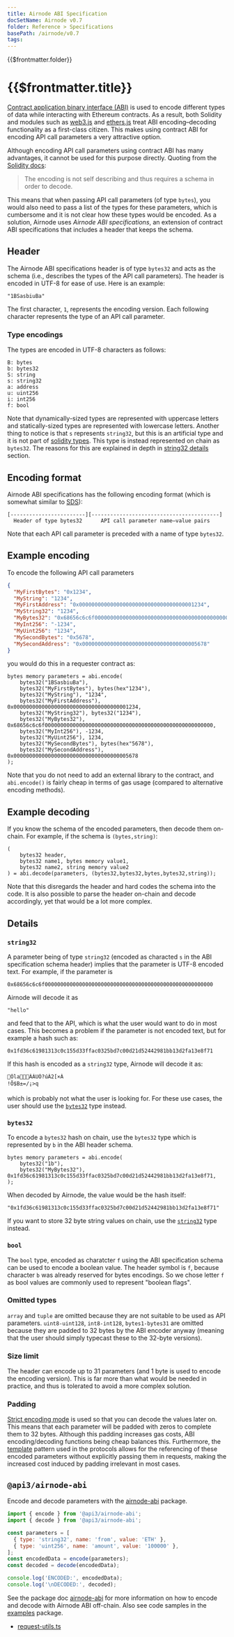 ```yaml
---
title: Airnode ABI Specification
docSetName: Airnode v0.7
folder: Reference > Specifications
basePath: /airnode/v0.7
tags:
---
```


<TitleSpan>{{$frontmatter.folder}}</TitleSpan>

# {{$frontmatter.title}}

<VersionWarning/>

<TocHeader /> <TOC class="table-of-contents" :include-level="[2,4]" />

[Contract application binary interface (ABI)](https://docs.soliditylang.org/en/v0.6.12/abi-spec.html)
is used to encode different types of data while interacting with Ethereum
contracts. As a result, both Solidity and modules such as
[web3.js](https://web3js.readthedocs.io/) and
[ethers.js](https://docs.ethers.io/) treat ABI encoding–decoding functionality
as a first-class citizen. This makes using contract ABI for encoding API call
parameters a very attractive option.

Although encoding API call parameters using contract ABI has many advantages, it
cannot be used for this purpose directly. Quoting from the
[Solidity docs](https://docs.soliditylang.org/en/v0.6.12/abi-spec.html):

> The encoding is not self describing and thus requires a schema in order to
> decode.

This means that when passing API call parameters (of type `bytes`), you would
also need to pass a list of the types for these parameters, which is cumbersome
and it is not clear how these types would be encoded. As a solution, Airnode
uses _Airnode ABI specifications_, an extension of contract ABI specifications
that includes a header that keeps the schema.

## Header

The Airnode ABI specifications header is of type `bytes32` and acts as the
schema (i.e., describes the types of the API call parameters). The header is
encoded in UTF-8 for ease of use. Here is an example:

```
"1BSasbiuBa"
```

The first character, `1`, represents the encoding version. Each following
character represents the type of an API call parameter.

### Type encodings

The types are encoded in UTF-8 characters as follows:

```
B: bytes
b: bytes32
S: string
s: string32
a: address
u: uint256
i: int256
f: bool
```

Note that dynamically-sized types are represented with uppercase letters and
statically-sized types are represented with lowercase letters. Another thing to
notice is that `s` represents `string32`, but this is an artificial type and it
is not part of
[solidity types](https://docs.soliditylang.org/en/latest/types.html). This type
is instead represented on chain as `bytes32`. The reasons for this are explained
in depth in [string32 details](airnode-abi-specifications.md#string32) section.

## Encoding format

Airnode ABI specifications has the following encoding format (which is somewhat
similar to [SDS](https://github.com/antirez/sds)):

```
[------------------------][-----------------------------------------]
  Header of type bytes32      API call parameter name–value pairs
```

Note that each API call parameter is preceded with a name of type `bytes32`.

## Example encoding

To encode the following API call parameters

```json
{
  "MyFirstBytes": "0x1234",
  "MyString": "1234",
  "MyFirstAddress": "0x0000000000000000000000000000000000001234",
  "MyString32": "1234",
  "MyBytes32": "0x68656c6c6f000000000000000000000000000000000000000000000000000000",
  "MyInt256": "-1234",
  "MyUint256": "1234",
  "MySecondBytes": "0x5678",
  "MySecondAddress": "0x0000000000000000000000000000000000005678"
}
```

you would do this in a requester contract as:

```solidity
bytes memory parameters = abi.encode(
    bytes32("1BSasbiuBa"),
    bytes32("MyFirstBytes"), bytes(hex"1234"),
    bytes32("MyString"), "1234",
    bytes32("MyFirstAddress"), 0x0000000000000000000000000000000000001234,
    bytes32("MyString32"), bytes32("1234"),
    bytes32("MyBytes32"), 0x68656c6c6f000000000000000000000000000000000000000000000000000000,
    bytes32("MyInt256"), -1234,
    bytes32("MyUint256"), 1234,
    bytes32("MySecondBytes"), bytes(hex"5678"),
    bytes32("MySecondAddress"), 0x0000000000000000000000000000000000005678
);
```

Note that you do not need to add an external library to the contract, and
`abi.encode()` is fairly cheap in terms of gas usage (compared to alternative
encoding methods).

## Example decoding

If you know the schema of the encoded parameters, then decode them on-chain. For
example, if the schema is `(bytes,string)`:

```solidity
(
    bytes32 header,
    bytes32 name1, bytes memory value1,
    bytes32 name2, string memory value2
) = abi.decode(parameters, (bytes32,bytes32,bytes,bytes32,string));
```

Note that this disregards the header and hard codes the schema into the code. It
is also possible to parse the header on-chain and decode accordingly, yet that
would be a lot more complex.

## Details

### `string32`

A parameter being of type `string32` (encoded as characted `s` in the ABI
specification schema header) implies that the parameter is UTF-8 encoded text.
For example, if the parameter is

```
0x68656c6c6f000000000000000000000000000000000000000000000000000000
```

Airnode will decode it as

```
"hello"
```

and feed that to the API, which is what the user would want to do in most cases.
This becomes a problem if the parameter is not encoded text, but for example a
hash such as:

```
0x1fd36c61981313c0c155d33ffac0325bd7c00d21d52442981bb13d2fa13e8f71
```

If this hash is encoded as a `string32` type, Airnode will decode it as:

```
ÓlaÀÁUÓ?úÀ2[×À
!Õ$B±=/¡>q
```

which is probably not what the user is looking for. For these use cases, the
user should use the [`bytes32`](airnode-abi-specifications.md#bytes32) type
instead.

### `bytes32`

To encode a `bytes32` hash on chain, use the `bytes32` type which is represented
by `b` in the ABI header schema.

```solidity
bytes memory parameters = abi.encode(
    bytes32("1b"),
    bytes32("MyBytes32"), 0x1fd36c61981313c0c155d33ffac0325bd7c00d21d52442981bb13d2fa13e8f71,
);
```

When decoded by Airnode, the value would be the hash itself:

```
"0x1fd36c61981313c0c155d33ffac0325bd7c00d21d52442981bb13d2fa13e8f71"
```

If you want to store 32 byte string values on chain, use the
[`string32`](airnode-abi-specifications.md#string32) type instead.

### `bool`

The `bool` type, encoded as charatcter `f` using the ABI specification schema
can be used to encode a boolean value. The header symbol is `f`, because
character `b` was already reserved for bytes encodings. So we chose letter `f`
as bool values are commonly used to represent "boolean flags".

### Omitted types

`array` and `tuple` are omitted because they are not suitable to be used as API
parameters. `uint8-uint128`, `int8-int128`, `bytes1-bytes31` are omitted because
they are padded to 32 bytes by the ABI encoder anyway (meaning that the user
should simply typecast these to the 32-byte versions).

### Size limit

The header can encode up to 31 parameters (and 1 byte is used to encode the
encoding version). This is far more than what would be needed in practice, and
thus is tolerated to avoid a more complex solution.

### Padding

[Strict encoding mode](https://docs.soliditylang.org/en/v0.6.12/abi-spec.html#strict-encoding-mode)
is used so that you can decode the values later on. This means that each
parameter will be padded with zeros to complete them to 32 bytes. Although this
padding increases gas costs, ABI encoding/decoding functions being cheap
balances this. Furthermore, the [template](../../concepts/template.md) pattern
used in the protocols allows for the referencing of these encoded parameters
without explicitly passing them in requests, making the increased cost induced
by padding irrelevant in most cases.

## `@api3/airnode-abi`

Encode and decode parameters with the [airnode-abi](../packages/airnode-abi.md)
package.

```js
import { encode } from '@api3/airnode-abi';
import { decode } from '@api3/airnode-abi';

const parameters = [
  { type: 'string32', name: 'from', value: 'ETH' },
  { type: 'uint256', name: 'amount', value: '100000' },
];
const encodedData = encode(parameters);
const decoded = decode(encodedData);

console.log('ENCODED:', encodedData);
console.log('\nDECODED:', decoded);
```

See the package doc [airnode-abi](../packages/airnode-abi.md) for more
information on how to encode and decode with Airnode ABI off-chain. Also see
code samples in the
[examples](https://github.com/api3dao/airnode/tree/v0.7/packages/airnode-examples)
package.

- [request-utils.ts](https://github.com/api3dao/airnode/blob/v0.7/packages/airnode-examples/integrations/coingecko/request-utils.ts#L8)

